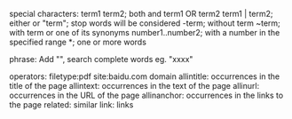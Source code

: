 ﻿special characters:
    term1 term2; both and
    term1 OR term2 term1 | term2; either or
    "term"; stop words will be considered
    -term; without term
    ~term; with term or one of its synonyms
    number1..number2; with a number in the specified range
    *; one or more words

phrase:
    Add "", search complete words
    eg. "xxxx"

operators:
    filetype:pdf
    site:baidu.com domain
    allintitle: occurrences in the title of the page
    allintext: occurrences in the text of the page
    allinurl: occurrences in the URL of the page
    allinanchor: occurrences in the links to the page
    related: similar
    link: links
